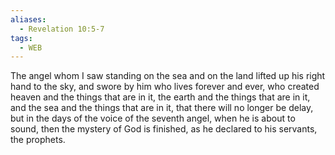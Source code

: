 ```yaml
---
aliases:
  - Revelation 10:5-7
tags:
  - WEB
---
```

The angel whom I saw standing on the sea and on the land lifted up his right hand to the sky, and swore by him who lives forever and ever, who created heaven and the things that are in it, the earth and the things that are in it, and the sea and the things that are in it, that there will no longer be delay, but in the days of the voice of the seventh angel, when he is about to sound, then the mystery of God is finished, as he declared to his servants, the prophets.